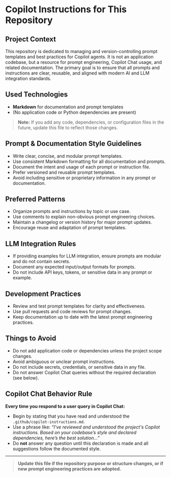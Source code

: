 # Copilot Instructions for This Repository

## Project Context

This repository is dedicated to managing and version-controlling prompt templates and best practices for Copilot agents. It is not an application codebase, but a resource for prompt engineering, Copilot Chat usage, and related documentation. The primary goal is to ensure that all prompts and instructions are clear, reusable, and aligned with modern AI and LLM integration standards.

## Used Technologies

- **Markdown** for documentation and prompt templates
- (No application code or Python dependencies are present)

> **Note:** If you add any code, dependencies, or configuration files in the future, update this file to reflect those changes.

## Prompt & Documentation Style Guidelines

- Write clear, concise, and modular prompt templates.
- Use consistent Markdown formatting for all documentation and prompts.
- Document the intent and usage of each prompt or instruction file.
- Prefer versioned and reusable prompt templates.
- Avoid including sensitive or proprietary information in any prompt or documentation.

## Preferred Patterns

- Organize prompts and instructions by topic or use case.
- Use comments to explain non-obvious prompt engineering choices.
- Maintain a changelog or version history for major prompt updates.
- Encourage reuse and adaptation of prompt templates.

## LLM Integration Rules

- If providing examples for LLM integration, ensure prompts are modular and do not contain secrets.
- Document any expected input/output formats for prompts.
- Do not include API keys, tokens, or sensitive data in any prompt or example.

## Development Practices

- Review and test prompt templates for clarity and effectiveness.
- Use pull requests and code reviews for prompt changes.
- Keep documentation up to date with the latest prompt engineering practices.

## Things to Avoid

- Do not add application code or dependencies unless the project scope changes.
- Avoid ambiguous or unclear prompt instructions.
- Do not include secrets, credentials, or sensitive data in any file.
- Do not answer Copilot Chat queries without the required declaration (see below).

## Copilot Chat Behavior Rule

**Every time you respond to a user query in Copilot Chat:**

- Begin by stating that you have read and understood the `.github/copilot-instructions.md`.
- Use a phrase like:
  _“I've reviewed and understood the project's Copilot instructions. Based on your codebase’s style and declared dependencies, here’s the best solution...”_
- Do **not** answer any question until this declaration is made and all suggestions follow the documented style.

---

> **Update this file if the repository purpose or structure changes, or if new prompt engineering practices are adopted.**
